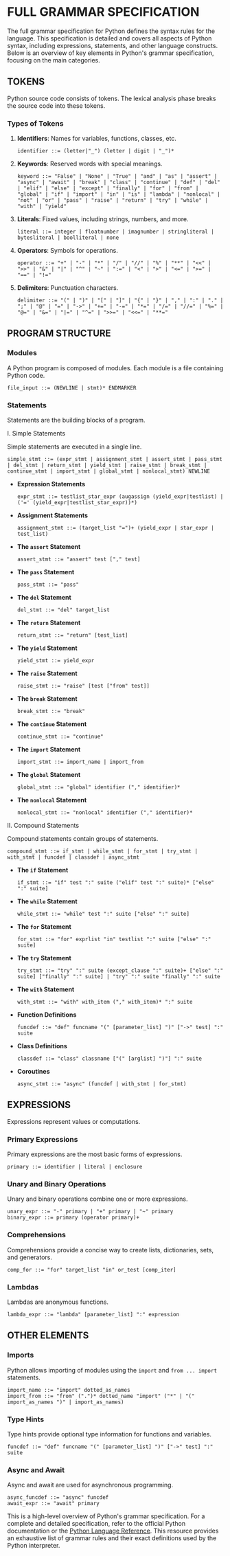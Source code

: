 # FULL GRAMMAR SPECIFICATION

The full grammar specification for Python defines the syntax rules for the language. This specification is detailed and covers all aspects of Python syntax, including expressions, statements, and other language constructs. Below is an overview of key elements in Python's grammar specification, focusing on the main categories.

## TOKENS

Python source code consists of tokens. The lexical analysis phase breaks the source code into these tokens.

### Types of Tokens

1. **Identifiers**: Names for variables, functions, classes, etc.
 
    ```plaintext
    identifier ::= (letter|"_") (letter | digit | "_")*
    ```

2. **Keywords**: Reserved words with special meanings.
 
    ```plaintext
    keyword ::= "False" | "None" | "True" | "and" | "as" | "assert" | "async" | "await" | "break" | "class" | "continue" | "def" | "del" | "elif" | "else" | "except" | "finally" | "for" | "from" | "global" | "if" | "import" | "in" | "is" | "lambda" | "nonlocal" | "not" | "or" | "pass" | "raise" | "return" | "try" | "while" | "with" | "yield"
    ```

3. **Literals**: Fixed values, including strings, numbers, and more.
 
    ```plaintext
    literal ::= integer | floatnumber | imagnumber | stringliteral | bytesliteral | boolliteral | none
    ```

4. **Operators**: Symbols for operations.
 
    ```plaintext
    operator ::= "+" | "-" | "*" | "/" | "//" | "%" | "**" | "<<" | ">>" | "&" | "|" | "^" | "~" | ":=" | "<" | ">" | "<=" | ">=" | "==" | "!="
    ```

5. **Delimiters**: Punctuation characters.
 
    ```plaintext
    delimiter ::= "(" | ")" | "[" | "]" | "{" | "}" | "," | ":" | "." | ";" | "@" | "=" | "->" | "+=" | "-=" | "*=" | "/=" | "//=" | "%=" | "@=" | "&=" | "|=" | "^=" | ">>=" | "<<=" | "**="
    ```

## PROGRAM STRUCTURE

### Modules

A Python program is composed of modules. Each module is a file containing Python code.

```plaintext
file_input ::= (NEWLINE | stmt)* ENDMARKER
```

### Statements

Statements are the building blocks of a program.

I. Simple Statements

Simple statements are executed in a single line.

```plaintext
simple_stmt ::= (expr_stmt | assignment_stmt | assert_stmt | pass_stmt | del_stmt | return_stmt | yield_stmt | raise_stmt | break_stmt | continue_stmt | import_stmt | global_stmt | nonlocal_stmt) NEWLINE
```

- **Expression Statements**
    ```plaintext
    expr_stmt ::= testlist_star_expr (augassign (yield_expr|testlist) | ('=' (yield_expr|testlist_star_expr))*)
    ```

- **Assignment Statements**
    ```plaintext
    assignment_stmt ::= (target_list "=")+ (yield_expr | star_expr | test_list)
    ```

- **The `assert` Statement**
    ```plaintext
    assert_stmt ::= "assert" test ["," test]
    ```

- **The `pass` Statement**
    ```plaintext
    pass_stmt ::= "pass"
    ```

- **The `del` Statement**
    ```plaintext
    del_stmt ::= "del" target_list
    ```

- **The `return` Statement**
    ```plaintext
    return_stmt ::= "return" [test_list]
    ```

- **The `yield` Statement**
    ```plaintext
    yield_stmt ::= yield_expr
    ```

- **The `raise` Statement**
    ```plaintext
    raise_stmt ::= "raise" [test ["from" test]]
    ```

- **The `break` Statement**
    ```plaintext
    break_stmt ::= "break"
    ```

- **The `continue` Statement**
    ```plaintext
    continue_stmt ::= "continue"
    ```

- **The `import` Statement**
    ```plaintext
    import_stmt ::= import_name | import_from
    ```

- **The `global` Statement**
    ```plaintext
    global_stmt ::= "global" identifier ("," identifier)*
    ```

- **The `nonlocal` Statement**
    ```plaintext
    nonlocal_stmt ::= "nonlocal" identifier ("," identifier)*
    ```

II. Compound Statements

Compound statements contain groups of statements.

```plaintext
compound_stmt ::= if_stmt | while_stmt | for_stmt | try_stmt | with_stmt | funcdef | classdef | async_stmt
```

- **The `if` Statement**
    ```plaintext
    if_stmt ::= "if" test ":" suite ("elif" test ":" suite)* ["else" ":" suite]
    ```

- **The `while` Statement**
    ```plaintext
    while_stmt ::= "while" test ":" suite ["else" ":" suite]
    ```

- **The `for` Statement**
    ```plaintext
    for_stmt ::= "for" exprlist "in" testlist ":" suite ["else" ":" suite]
    ```

- **The `try` Statement**
    ```plaintext
    try_stmt ::= "try" ":" suite (except_clause ":" suite)+ ["else" ":" suite] ["finally" ":" suite] | "try" ":" suite "finally" ":" suite
    ```

- **The `with` Statement**
    ```plaintext
    with_stmt ::= "with" with_item ("," with_item)* ":" suite
    ```

- **Function Definitions**
    ```plaintext
    funcdef ::= "def" funcname "(" [parameter_list] ")" ["->" test] ":" suite
    ```

- **Class Definitions**
    ```plaintext
    classdef ::= "class" classname ["(" [arglist] ")"] ":" suite
    ```

- **Coroutines**
    ```plaintext
    async_stmt ::= "async" (funcdef | with_stmt | for_stmt)
    ```

## EXPRESSIONS

Expressions represent values or computations.

### Primary Expressions

Primary expressions are the most basic forms of expressions.

```plaintext
primary ::= identifier | literal | enclosure
```

### Unary and Binary Operations

Unary and binary operations combine one or more expressions.

```plaintext
unary_expr ::= "-" primary | "+" primary | "~" primary
binary_expr ::= primary (operator primary)+
```

### Comprehensions

Comprehensions provide a concise way to create lists, dictionaries, sets, and generators.

```plaintext
comp_for ::= "for" target_list "in" or_test [comp_iter]
```

### Lambdas

Lambdas are anonymous functions.

```plaintext
lambda_expr ::= "lambda" [parameter_list] ":" expression
```

## OTHER ELEMENTS

### Imports

Python allows importing of modules using the `import` and `from ... import` statements.

```plaintext
import_name ::= "import" dotted_as_names
import_from ::= "from" (".")* dotted_name "import" ("*" | "(" import_as_names ")" | import_as_names)
```

### Type Hints

Type hints provide optional type information for functions and variables.

```plaintext
funcdef ::= "def" funcname "(" [parameter_list] ")" ["->" test] ":" suite
```

### Async and Await

Async and await are used for asynchronous programming.

```plaintext
async_funcdef ::= "async" funcdef
await_expr ::= "await" primary
```

This is a high-level overview of Python's grammar specification. For a complete and detailed specification, refer to the official Python documentation or the [Python Language Reference](https://docs.python.org/3/reference/grammar.html). This resource provides an exhaustive list of grammar rules and their exact definitions used by the Python interpreter.
